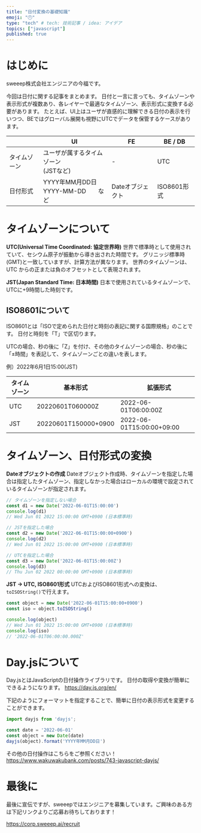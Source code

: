 ```yaml
---
title: "日付変換の基礎知識"
emoji: "🕛"
type: "tech" # tech: 技術記事 / idea: アイデア
topics: ["javascript"]
published: true
---
```


# はじめに
sweeep株式会社エンジニアの今福です。

今回は日付に関する記事をまとめます。
日付と一言に言っても、タイムゾーンや表示形式が複数あり、各レイヤーで最適なタイムゾーン、表示形式に変換する必要があります。
たとえば、UI上はユーザが直感的に理解できる日付の表示を行いつつ、BEではグローバル展開も視野にUTCでデータを保管するケースがあります。

|   | UI | FE | BE / DB |
| - | -- | -- | ----- |
| タイムゾーン | ユーザが属するタイムゾーン<br>(JSTなど) | - | UTC |
| 日付形式 | YYYY年MM月DD日 <br>YYYY-MM-DD　　など | Dateオブジェクト | ISO8601形式 |


# タイムゾーンについて
**UTC(Universal Time Coordinated: 協定世界時)**
世界で標準時として使用されていて、セシウム原子が振動から導き出された時間です。
グリニッジ標準時(GMT)と一致していますが、計算方法が異なります。
世界のタイムゾーンは、UTC からの正または負のオフセットとして表現されます。

**JST(Japan Standard Time: 日本時間)**
日本で使用されているタイムゾーンで、UTCに+9時間した時刻です。

## ISO8601について
ISO8601とは「ISOで定められた日付と時刻の表記に関する国際規格」のことです。
日付と時刻を「T」で区切ります。

UTCの場合、秒の後に「Z」を付け、その他のタイムゾーンの場合、秒の後に「±時間」を表記して、タイムゾーンごとの違いを表します。

例）2022年6月1日15:00(JST)

|  タイムゾーン  |  基本形式  |　拡張形式 |
| ---- | ---- | ---- |
|  UTC  |  20220601T060000Z  | 2022-06-01T06:00:00Z |
|  JST  |  20220601T150000+0900  | 2022-06-01T15:00:00+09:00 |


# タイムゾーン、日付形式の変換

**Dateオブジェクトの作成**
Dateオブジェクト作成時、タイムゾーンを指定した場合は指定したタイムゾーン、指定しなかった場合はローカルの環境で設定されているタイムゾーンが指定されます。
```js
// タイムゾーンを指定しない場合
const d1 = new Date('2022-06-01T15:00:00')
console.log(d1)
// Wed Jun 01 2022 15:00:00 GMT+0900 (日本標準時)

// JSTを指定した場合
const d2 = new Date('2022-06-01T15:00:00+0900')
console.log(d2)
// Wed Jun 01 2022 15:00:00 GMT+0900 (日本標準時)

// UTCを指定した場合
const d3 = new Date('2022-06-01T15:00:00Z')
console.log(d3)
// Thu Jun 02 2022 00:00:00 GMT+0900 (日本標準時)
```

**JST -> UTC, ISO8601形式**
UTCおよびISO8601形式への変換は、`toISOString()`で行えます。
```js
const object = new Date('2022-06-01T15:00:00+0900')
const iso = object.toISOString()

console.log(object)
// Wed Jun 01 2022 15:00:00 GMT+0900 (日本標準時)
console.log(iso)
// '2022-06-01T06:00:00.000Z'
```


# Day.jsについて
Day.jsとはJavaScriptの日付操作ライブラリです。
日付の取得や変換が簡単にできるようになります。
https://day.js.org/en/

下記のようにフォーマットを指定することで、簡単に日付の表示形式を変更することができます。
```js
import dayjs from 'dayjs';

const date = '2022-06-01'
const object = new Date(date)
dayjs(object).format('YYYY年MM月DD日')
```


その他の日付操作はこちらをご参照ください！
https://www.wakuwakubank.com/posts/743-javascript-dayjs/

# 最後に
最後に宣伝ですが、sweeepではエンジニアを募集しています。ご興味のある方は下記リンクよりご応募お待ちしております！

https://corp.sweeep.ai/recruit
